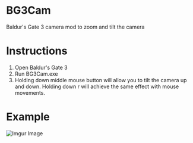 # BG3Cam
 Baldur's Gate 3 camera mod to zoom and tilt the camera
# Instructions
1. Open Baldur's Gate 3
2. Run BG3Cam.exe
3. Holding down middle mouse button will allow you to tilt the camera up and down. Holding down r will achieve the same effect with mouse movements.
# Example
![Imgur Image](https://i.imgur.com/xYeOW91.png)
